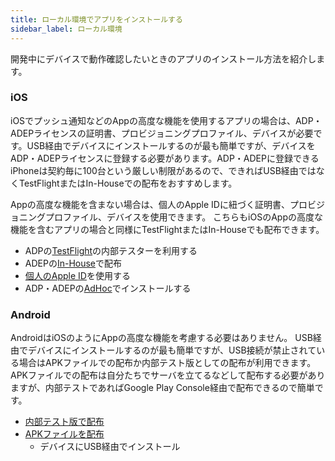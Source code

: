 ```yaml
---
title: ローカル環境でアプリをインストールする
sidebar_label: ローカル環境
---
```


開発中にデバイスで動作確認したいときのアプリのインストール方法を紹介します。

### iOS

iOSでプッシュ通知などのAppの高度な機能を使用するアプリの場合は、ADP・ADEPライセンスの証明書、プロビジョニングプロファイル、デバイスが必要です。USB経由でデバイスにインストールするのが最も簡単ですが、デバイスをADP・ADEPライセンスに登録する必要があります。ADP・ADEPに登録できるiPhoneは契約毎に100台という厳しい制限があるので、できればUSB経由ではなくTestFlightまたはIn-Houseでの配布をおすすめします。

Appの高度な機能を含まない場合は、個人のApple IDに紐づく証明書、プロビジョニングプロファイル、デバイスを使用できます。
こちらもiOSのAppの高度な機能を含むアプリの場合と同様にTestFlightまたはIn-Houseでも配布できます。


- ADPの[TestFlight](../build/ios/adp_testflight.md)の内部テスターを利用する
- ADEPの[In-House](../build/ios/adep_in_house.md)で配布
- [個人のApple ID](../build/ios/personal_team.md)を使用する
- ADP・ADEPの[AdHoc](../build/ios/adp_local.md)でインストールする

### Android

AndroidはiOSのようにAppの高度な機能を考慮する必要はありません。 USB経由でデバイスにインストールするのが最も簡単ですが、USB接続が禁止されている場合はAPKファイルでの配布か内部テスト版としての配布が利用できます。APKファイルでの配布は自分たちでサーバを立てるなどして配布する必要がありますが、内部テストであればGoogle Play Console経由で配布できるので簡単です。


- [内部テスト版で配布](../build/android/google_play_test.md)
- [APKファイルを配布](../build/android/apk_dist.md)
   - デバイスにUSB経由でインストール
